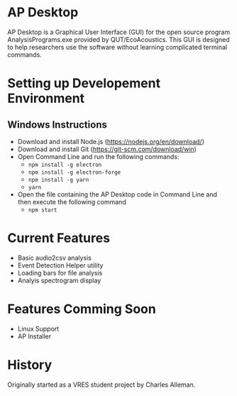 # AP Desktop
AP Desktop is a Graphical User Interface (GUI) for the open source program AnalysisPrograms.exe provided by QUT/EcoAcoustics. This GUI is designed to help researchers use the software without learning complicated terminal commands.

# Setting up Developement Environment
## Windows Instructions
* Download and install Node.js (https://nodejs.org/en/download/)
* Download and install Git (https://git-scm.com/download/win)
* Open Command Line and run the following commands:
  * `npm install -g electron`
  * `npm install -g electron-forge`
  * `npm install -g yarn`
  * `yarn`
* Open the file containing the AP Desktop code in Command Line and then execute the following command
  * `npm start`

# Current Features
* Basic audio2csv analysis
* Event Detection Helper utility
* Loading bars for file analysis
* Analyis spectrogram display

# Features Comming Soon
* Linux Support
* AP Installer

# History

Originally started as a VRES student project by Charles Alleman.
